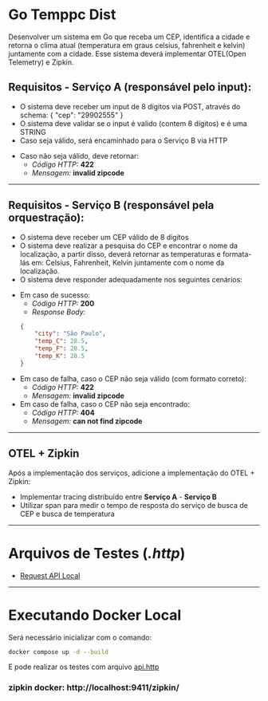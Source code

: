 # Go Temppc Dist
Desenvolver um sistema em Go que receba um CEP, identifica a cidade e retorna o clima atual (temperatura em graus celsius, fahrenheit e kelvin) juntamente com a cidade. Esse sistema deverá implementar OTEL(Open Telemetry) e Zipkin.
 
## Requisitos - Serviço A (responsável pelo input):

* O sistema deve receber um input de 8 dígitos via POST, através do schema:  { "cep": "29902555" }
* O sistema deve validar se o input é valido (contem 8 dígitos) e é uma STRING
* Caso seja válido, será encaminhado para o Serviço B via HTTP

- Caso não seja válido, deve retornar:
    - *Código HTTP:* **422**
    - *Mensagem:* **invalid zipcode**

---


## Requisitos - Serviço B (responsável pela orquestração):
* O sistema deve receber um CEP válido de 8 digitos
* O sistema deve realizar a pesquisa do CEP e encontrar o nome da localização, a partir disso, deverá retornar as temperaturas e formata-lás em: Celsius, Fahrenheit, Kelvin juntamente com o nome da localização.
* O sistema deve responder adequadamente nos seguintes cenários:

- Em caso de sucesso:
    - *Código HTTP:* **200**
    - *Response Body:*
    ```json 
    {
        "city": "São Paulo",
        "temp_C": 28.5,
        "temp_F": 28.5,
        "temp_K": 28.5
    } 
    ```
- Em caso de falha, caso o CEP não seja válido (com formato correto):
    - *Código HTTP:* **422**
    - *Mensagem:* **invalid zipcode**
- ​Em caso de falha, caso o CEP não seja encontrado:
    - *Código HTTP:* **404**
    - *Mensagem:* **can not find zipcode**

---
## OTEL + Zipkin
Após a implementação dos serviços, adicione a implementação do OTEL + Zipkin:
- Implementar tracing distribuído entre **Serviço A** - **Serviço B**
- Utilizar span para medir o tempo de resposta do serviço de busca de CEP e busca de temperatura
---

# Arquivos de Testes (_.http_)
- [Request API Local](./api/api.http)

---

# Executando Docker Local
Será necessário inicializar com o comando:
```bash
docker compose up -d --build
```
E pode realizar os testes com arquivo [api.http](./api/api.http)

### zipkin docker: http://localhost:9411/zipkin/

